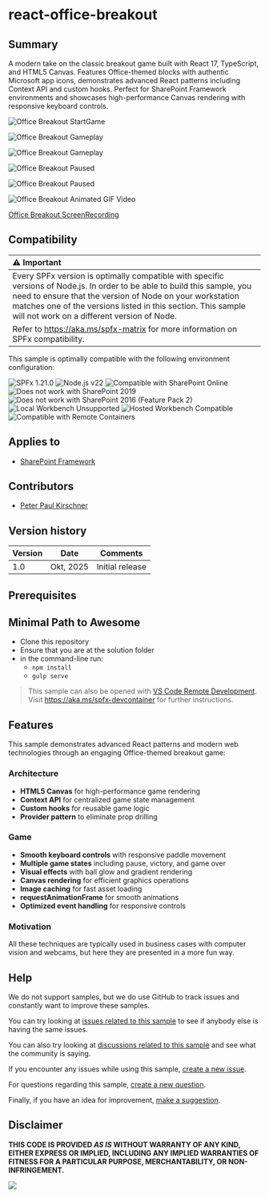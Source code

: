 # react-office-breakout

## Summary

A modern take on the classic breakout game built with React 17, TypeScript, and HTML5 Canvas. Features Office-themed blocks with authentic Microsoft app icons, demonstrates advanced React patterns including Context API and custom hooks. Perfect for SharePoint Framework environments and showcases high-performance Canvas rendering with responsive keyboard controls.


![Office Breakout StartGame](./assets/start_game.png)

![Office Breakout Gameplay](./assets/gameplay.png)

![Office Breakout Gameplay](./assets/gameplay2.png)

![Office Breakout Paused](./assets/paused.png)

![Office Breakout Paused](./assets/victory.png)

![Office Breakout Animated GIF Video](./assets/officebreakout.gif)


[Office Breakout ScreenRecording](./assets/officebreakout.mp4)

## Compatibility

| :warning: Important          |
|:---------------------------|
| Every SPFx version is optimally compatible with specific versions of Node.js. In order to be able to build this sample, you need to ensure that the version of Node on your workstation matches one of the versions listed in this section. This sample will not work on a different version of Node.|
|Refer to <https://aka.ms/spfx-matrix> for more information on SPFx compatibility.   |

This sample is optimally compatible with the following environment configuration:

![SPFx 1.21.0](https://img.shields.io/badge/SPFx-1.21.0-green.svg)
![Node.js v22](https://img.shields.io/badge/Node.js-v22-green.svg)
![Compatible with SharePoint Online](https://img.shields.io/badge/SharePoint%20Online-Compatible-green.svg)
![Does not work with SharePoint 2019](https://img.shields.io/badge/SharePoint%20Server%202019-Incompatible-red.svg "SharePoint Server 2019 requires SPFx 1.4.1 or lower")
![Does not work with SharePoint 2016 (Feature Pack 2)](https://img.shields.io/badge/SharePoint%20Server%202016%20(Feature%20Pack%202)-Incompatible-red.svg "SharePoint Server 2016 Feature Pack 2 requires SPFx 1.1")
![Local Workbench Unsupported](https://img.shields.io/badge/Local%20Workbench-Unsupported-red.svg "Local workbench is no longer available as of SPFx 1.13 and above")
![Hosted Workbench Compatible](https://img.shields.io/badge/Hosted%20Workbench-Compatible-green.svg)
![Compatible with Remote Containers](https://img.shields.io/badge/Remote%20Containers-Compatible-green.svg)

## Applies to

- [SharePoint Framework](https://aka.ms/spfx)

## Contributors

- [Peter Paul Kirschner](https://github.com/petkir)

## Version history

|Version|Date|Comments|
|-------|----|--------|
|1.0|Okt, 2025|Initial release|

## Prerequisites




## Minimal Path to Awesome

- Clone this repository
- Ensure that you are at the solution folder
- in the command-line run:
  - `npm install`
  - `gulp serve`

>  This sample can also be opened with [VS Code Remote Development](https://code.visualstudio.com/docs/remote/remote-overview). Visit https://aka.ms/spfx-devcontainer for further instructions.


## Features

This sample demonstrates advanced React patterns and modern web technologies through an engaging Office-themed breakout game:


### Architecture

- **HTML5 Canvas** for high-performance game rendering
- **Context API** for centralized game state management
- **Custom hooks** for reusable game logic
- **Provider pattern** to eliminate prop drilling


### Game

- **Smooth keyboard controls** with responsive paddle movement
- **Multiple game states** including pause, victory, and game over
- **Visual effects** with ball glow and gradient rendering
- **Canvas rendering** for efficient graphics operations
- **Image caching** for fast asset loading
- **requestAnimationFrame** for smooth animations
- **Optimized event handling** for responsive controls

### Motivation

All these techniques are typically used in business cases with computer vision and webcams, but here they are presented in a more fun way.

## Help

We do not support samples, but we do use GitHub to track issues and constantly want to improve these samples.

You can try looking at [issues related to this sample](https://github.com/pnp/sp-dev-fx-webparts/issues?q=label%3A%22sample%3A%20react-organization-chart") to see if anybody else is having the same issues.

You can also try looking at [discussions related to this sample](https://github.com/pnp/sp-dev-fx-webparts/discussions?discussions_q=react-organization-chart) and see what the community is saying.

If you encounter any issues while using this sample, [create a new issue](https://github.com/pnp/sp-dev-fx-webparts/issues/new?assignees=&labels=Needs%3A+Triage+%3Amag%3A%2Ctype%3Abug-suspected%2Csample%3A%20react-organisation-chart&template=bug-report.yml&sample=react-organisation-chart&authors=@joaojmendes&title=react-organisation-chart%20-%20).

For questions regarding this sample, [create a new question](https://github.com/pnp/sp-dev-fx-webparts/issues/new?assignees=&labels=Needs%3A+Triage+%3Amag%3A%2Ctype%3Aquestion%2Csample%3A%20react-organisation-chart&template=question.yml&sample=react-organisation-chart&authors=@joaojmendes&title=react-organisation-chart%20-%20).

Finally, if you have an idea for improvement, [make a suggestion](https://github.com/pnp/sp-dev-fx-webparts/issues/new?assignees=&labels=Needs%3A+Triage+%3Amag%3A%2Ctype%3Aenhancement%2Csample%3A%20react-organisation-chart&template=question.yml&sample=react-organisation-chart&authors=@joaojmendes&title=react-organisation-chart%20-%20).

## Disclaimer

**THIS CODE IS PROVIDED *AS IS* WITHOUT WARRANTY OF ANY KIND, EITHER EXPRESS OR IMPLIED, INCLUDING ANY IMPLIED WARRANTIES OF FITNESS FOR A PARTICULAR PURPOSE, MERCHANTABILITY, OR NON-INFRINGEMENT.**


<img src="https://m365-visitor-stats.azurewebsites.net/sp-dev-fx-webparts/samples/react-office-breakout" />